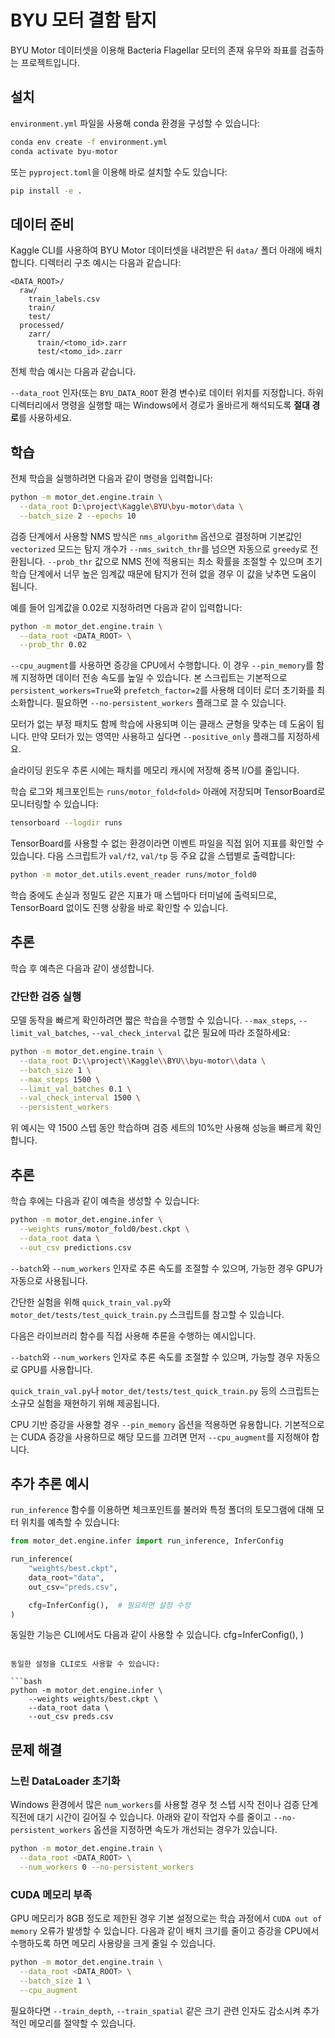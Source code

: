 # BYU 모터 결함 탐지


BYU Motor 데이터셋을 이용해 Bacteria Flagellar 모터의 존재 유무와 좌표를 검출하는 프로젝트입니다.

## 설치

`environment.yml` 파일을 사용해 conda 환경을 구성할 수 있습니다:



```bash
conda env create -f environment.yml
conda activate byu-motor
```


또는 `pyproject.toml`을 이용해 바로 설치할 수도 있습니다:


```bash
pip install -e .
```

## 데이터 준비

Kaggle CLI를 사용하여 BYU Motor 데이터셋을 내려받은 뒤 `data/` 폴더 아래에 배치합니다. 디렉터리 구조 예시는 다음과 같습니다:

```
<DATA_ROOT>/
  raw/
    train_labels.csv
    train/
    test/
  processed/
    zarr/
      train/<tomo_id>.zarr
      test/<tomo_id>.zarr
```



전체 학습 예시는 다음과 같습니다.

`--data_root` 인자(또는 `BYU_DATA_ROOT` 환경 변수)로 데이터 위치를 지정합니다. 하위 디렉터리에서 명령을 실행할 때는 Windows에서 경로가 올바르게 해석되도록 **절대 경로**를 사용하세요.

## 학습

전체 학습을 실행하려면 다음과 같이 명령을 입력합니다:



```bash
python -m motor_det.engine.train \
  --data_root D:\project\Kaggle\BYU\byu-motor\data \
  --batch_size 2 --epochs 10

```


검증 단계에서 사용할 NMS 방식은 `nms_algorithm` 옵션으로 결정하며 기본값인 `vectorized` 모드는 탐지 개수가 `--nms_switch_thr`를 넘으면 자동으로 `greedy`로 전환됩니다.
`--prob_thr` 값으로 NMS 전에 적용되는 최소 확률을 조절할 수 있으며 초기 학습 단계에서 너무 높은 임계값 때문에 탐지가 전혀 없을 경우 이 값을 낮추면 도움이 됩니다.

예를 들어 임계값을 0.02로 지정하려면 다음과 같이 입력합니다:

```bash
python -m motor_det.engine.train \
  --data_root <DATA_ROOT> \
  --prob_thr 0.02
```

`--cpu_augment`를 사용하면 증강을 CPU에서 수행합니다. 이 경우 `--pin_memory`를 함께 지정하면 데이터 전송 속도를 높일 수 있습니다. 본 스크립트는 기본적으로 `persistent_workers=True`와 `prefetch_factor=2`를 사용해 데이터 로더 초기화를 최소화합니다. 필요하면 `--no-persistent_workers` 플래그로 끌 수 있습니다.

모터가 없는 부정 패치도 함께 학습에 사용되며 이는 클래스 균형을 맞추는 데 도움이 됩니다. 만약 모터가 있는 영역만 사용하고 싶다면 `--positive_only` 플래그를 지정하세요.

슬라이딩 윈도우 추론 시에는 패치를 메모리 캐시에 저장해 중복 I/O를 줄입니다.

학습 로그와 체크포인트는 `runs/motor_fold<fold>` 아래에 저장되며 TensorBoard로 모니터링할 수 있습니다:


```bash
tensorboard --logdir runs
```
TensorBoard를 사용할 수 없는 환경이라면 이벤트 파일을 직접 읽어 지표를 확인할 수 있습니다. 다음 스크립트가 `val/f2`, `val/tp` 등 주요 값을 스텝별로 출력합니다:

```bash
python -m motor_det.utils.event_reader runs/motor_fold0
```


학습 중에도 손실과 정밀도 같은 지표가 매 스텝마다 터미널에 출력되므로,
TensorBoard 없이도 진행 상황을 바로 확인할 수 있습니다.


## 추론

학습 후 예측은 다음과 같이 생성합니다.

### 간단한 검증 실행

모델 동작을 빠르게 확인하려면 짧은 학습을 수행할 수 있습니다. `--max_steps`, `--limit_val_batches`, `--val_check_interval` 값은 필요에 따라 조절하세요:

```bash
python -m motor_det.engine.train \
  --data_root D:\\project\\Kaggle\\BYU\\byu-motor\\data \
  --batch_size 1 \
  --max_steps 1500 \
  --limit_val_batches 0.1 \
  --val_check_interval 1500 \
  --persistent_workers


```

위 예시는 약 1500 스텝 동안 학습하며 검증 세트의 10%만 사용해 성능을 빠르게 확인합니다.

## 추론

학습 후에는 다음과 같이 예측을 생성할 수 있습니다:



```bash
python -m motor_det.engine.infer \
  --weights runs/motor_fold0/best.ckpt \
  --data_root data \
  --out_csv predictions.csv
```

`--batch`와 `--num_workers` 인자로 추론 속도를 조절할 수 있으며, 가능한 경우 GPU가 자동으로 사용됩니다.

간단한 실험을 위해 `quick_train_val.py`와 `motor_det/tests/test_quick_train.py` 스크립트를 참고할 수 있습니다.


다음은 라이브러리 함수를 직접 사용해 추론을 수행하는 예시입니다.

`--batch`와 `--num_workers` 인자로 추론 속도를 조절할 수 있으며, 가능할 경우 자동으로 GPU를 사용합니다.

`quick_train_val.py`나 `motor_det/tests/test_quick_train.py` 등의 스크립트는 소규모 실험을 재현하기 위해 제공됩니다.

CPU 기반 증강을 사용할 경우 `--pin_memory` 옵션을 적용하면 유용합니다. 기본적으로는 CUDA 증강을 사용하므로 해당 모드를 끄려면 먼저 `--cpu_augment`를 지정해야 합니다.

## 추가 추론 예시

`run_inference` 함수를 이용하면 체크포인트를 불러와 특정 폴더의 토모그램에 대해 모터 위치를 예측할 수 있습니다:


```python
from motor_det.engine.infer import run_inference, InferConfig

run_inference(
    "weights/best.ckpt",
    data_root="data",
    out_csv="preds.csv",

    cfg=InferConfig(),  # 필요하면 설정 수정
)
```

동일한 기능은 CLI에서도 다음과 같이 사용할 수 있습니다.
    cfg=InferConfig(),
)
```

동일한 설정을 CLI로도 사용할 수 있습니다:

```bash
python -m motor_det.engine.infer \
    --weights weights/best.ckpt \
    --data_root data \
    --out_csv preds.csv
```

## 문제 해결

### 느린 DataLoader 초기화

Windows 환경에서 많은 `num_workers`를 사용할 경우 첫 스텝 시작 전이나
검증 단계 직전에 대기 시간이 길어질 수 있습니다.
아래와 같이 작업자 수를 줄이고 `--no-persistent_workers` 옵션을 지정하면
속도가 개선되는 경우가 있습니다.

```bash
python -m motor_det.engine.train \
  --data_root <DATA_ROOT> \
  --num_workers 0 --no-persistent_workers
```


### CUDA 메모리 부족

GPU 메모리가 8GB 정도로 제한된 경우 기본 설정으로는 학습 과정에서 `CUDA out of memory` 오류가 발생할 수 있습니다. 다음과 같이 배치 크기를 줄이고 증강을 CPU에서 수행하도록 하면 메모리 사용량을 크게 줄일 수 있습니다.

```bash
python -m motor_det.engine.train \
  --data_root <DATA_ROOT> \
  --batch_size 1 \
  --cpu_augment
```

필요하다면 `--train_depth`, `--train_spatial` 같은 크기 관련 인자도 감소시켜 추가적인 메모리를 절약할 수 있습니다.

